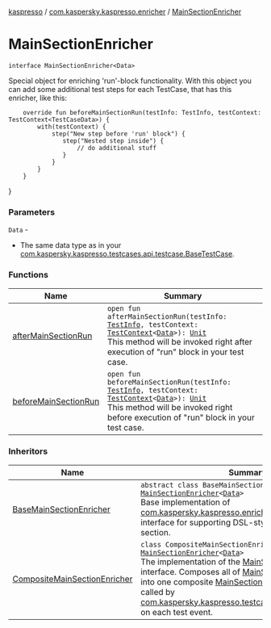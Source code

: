 [kaspresso](../../index.md) / [com.kaspersky.kaspresso.enricher](../index.md) / [MainSectionEnricher](./index.md)

# MainSectionEnricher

`interface MainSectionEnricher<Data>`

Special object for enriching 'run'-block functionality.
With this object you can add some additional test steps for each TestCase, that has this enricher, like this:

```
    override fun beforeMainSectionRun(testInfo: TestInfo, testContext: TestContext<TestCaseData>) {
        with(testContext) {
            step("New step before 'run' block") {
               step("Nested step inside") {
                   // do additional stuff
               }
            }
        }
    }
```

}

### Parameters

`Data` -
* The same data type as in your [com.kaspersky.kaspresso.testcases.api.testcase.BaseTestCase](../../com.kaspersky.kaspresso.testcases.api.testcase/-base-test-case/index.md).

### Functions

| Name | Summary |
|---|---|
| [afterMainSectionRun](after-main-section-run.md) | `open fun afterMainSectionRun(testInfo: `[`TestInfo`](../../com.kaspersky.kaspresso.testcases.models.info/-test-info/index.md)`, testContext: `[`TestContext`](../../com.kaspersky.kaspresso.testcases.core.testcontext/-test-context/index.md)`<`[`Data`](index.md#Data)`>): `[`Unit`](https://kotlinlang.org/api/latest/jvm/stdlib/kotlin/-unit/index.html)<br>This method will be invoked right after execution of "run" block in your test case. |
| [beforeMainSectionRun](before-main-section-run.md) | `open fun beforeMainSectionRun(testInfo: `[`TestInfo`](../../com.kaspersky.kaspresso.testcases.models.info/-test-info/index.md)`, testContext: `[`TestContext`](../../com.kaspersky.kaspresso.testcases.core.testcontext/-test-context/index.md)`<`[`Data`](index.md#Data)`>): `[`Unit`](https://kotlinlang.org/api/latest/jvm/stdlib/kotlin/-unit/index.html)<br>This method will be invoked right before execution of "run" block in your test case. |

### Inheritors

| Name | Summary |
|---|---|
| [BaseMainSectionEnricher](../../com.kaspersky.kaspresso.enricher.impl/-base-main-section-enricher/index.md) | `abstract class BaseMainSectionEnricher<Data> : `[`MainSectionEnricher`](./index.md)`<`[`Data`](../../com.kaspersky.kaspresso.enricher.impl/-base-main-section-enricher/index.md#Data)`>`<br>Base implementation of [com.kaspersky.kaspresso.enricher.MainSectionEnricher](./index.md) interface for supporting DSL-style of enriching main section. |
| [CompositeMainSectionEnricher](../../com.kaspersky.kaspresso.enricher.impl.composite/-composite-main-section-enricher/index.md) | `class CompositeMainSectionEnricher<Data> : `[`MainSectionEnricher`](./index.md)`<`[`Data`](../../com.kaspersky.kaspresso.enricher.impl.composite/-composite-main-section-enricher/index.md#Data)`>`<br>The implementation of the [MainSectionEnricher](./index.md) interface. Composes all of [MainSectionEnricher](./index.md)s list into one composite [MainSectionEnricher](./index.md) that is actually called by [com.kaspersky.kaspresso.testcases.core.TestRunner](#) on each test event. |

